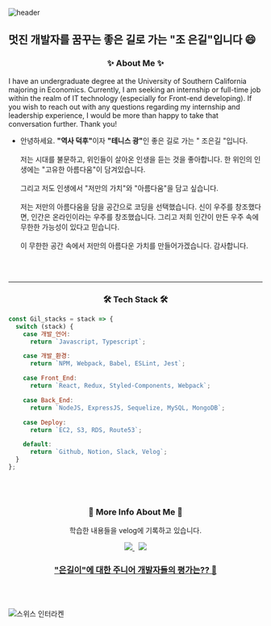 ![header](https://capsule-render.vercel.app/api?type=soft&color=auto&height=150&section=header&text=Cho,Eun-Gil&fontSize=70&animation=twinkling)



##  멋진 개발자를 꿈꾸는 좋은 길로 가는 "조 은길"입니다 😄

<h3 align="center">✨ About Me    ✨</h3>
<p> I have an undergraduate degree at the University of Southern California majoring in Economics.
Currently, I am seeking an internship or full-time job within the realm of IT technology (especially for Front-end developing). 
If you wish to reach out with any questions regarding my internship and leadership experience, I would be more than happy to take that conversation further. Thank you! </p>

-  <p>안녕하세요. <strong>"역사 덕후"</strong>이자 <strong>"테니스 광"</strong>인 좋은 길로 가는 " 조은길 "입니다. <br> </br> 저는 시대를 불문하고, 위인들이 살아온 인생을 듣는 것을 좋아합니다. 한 위인의 인생에는 "고유한 아름다움"이 담겨있습니다.<br></br> 그리고 저도 인생에서 "저만의 가치"와 "아름다움"을 담고 싶습니다. <br></br> 저는 저만의 아름다움을 담을 공간으로 코딩을 선택했습니다. 신이 우주를 창조했다면, 인간은 온라인이라는 우주를 창조했습니다. 그리고 저희 인간이 만든 우주 속에 무한한 가능성이 있다고 믿습니다. <br></br> 이 무한한 공간 속에서 저만의 아름다운 가치를 만들어가겠습니다. 감사합니다. </p>
<br></br>
<hr></hr>

<h3 align="center">🛠 Tech Stack 🛠</h3>
<p align="center">  </p>

```js
const Gil_stacks = stack => {
  switch (stack) {
    case 개발_언어:
      return `Javascript, Typescript`;

    case 개발_환경:
      return `NPM, Webpack, Babel, ESLint, Jest`;

    case Front_End:
      return `React, Redux, Styled-Components, Webpack`;

    case Back_End:
      return `NodeJS, ExpressJS, Sequelize, MySQL, MongoDB`;

    case Deploy:
      return `EC2, S3, RDS, Route53`;

    default:
      return `Github, Notion, Slack, Velog`;
  }
};
```
<br></br>
<h3 align="center"> 🍒 More Info About Me 🍒 </h3>
<p align="center">  학습한 내용들을 velog에 기록하고 있습니다. </p>
<p align="center">
  <a href="https://velog.io/@gil0127/series"><img src="https://img.shields.io/badge/Tech%20Blog-11B48A?style=flat-square&logo=Vimeo&logoColor=white&link=https://velog.io/@gil0127"/>
 </a>&nbsp
<a href="mailto:0420990@gmail.com"> <img src="https://img.shields.io/badge/Gmail-d14836?style=flat-square&logo=Gmail&logoColor=white&link=zbvlxj2000@naver.com"/> </a>
</p>

<h3 align="center">
 
 [ "은길이"에 대한 주니어 개발자들의 평가는?? 🙋 ](https://velog.io/@gil0127/%EC%A1%B0%EC%9D%80%EA%B8%B8-%ED%8E%98%EC%96%B4%EB%A6%AC%EB%B7%B0) 
 
</h3>  
<br></br>

![스위스 인터라켄 ](https://user-images.githubusercontent.com/76875723/156712997-0dc6129b-796e-49f3-b874-913479c2f96a.jpg)


